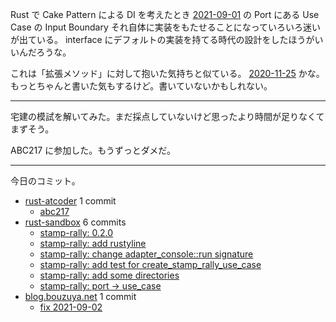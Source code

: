 Rust で Cake Pattern による DI を考えたとき [2021-09-01] の Port にある Use Case の Input Boundary それ自体に実装をもたせることになっていろいろ迷いが出ている。 interface にデフォルトの実装を持てる時代の設計をしたほうがいいんだろうな。

これは「拡張メソッド」に対して抱いた気持ちと似ている。 [2020-11-25] かな。もっとちゃんと書いた気もするけど。書いていないかもしれない。

---

宅建の模試を解いてみた。まだ採点していないけど思ったより時間が足りなくてまずそう。

ABC217 に参加した。もうずっとダメだ。

---

今日のコミット。

- [rust-atcoder](https://github.com/bouzuya/rust-atcoder) 1 commit
  - [abc217](https://github.com/bouzuya/rust-atcoder/commit/f429b1701ff0ea297c48ae60517f336232d1fc59)
- [rust-sandbox](https://github.com/bouzuya/rust-sandbox) 6 commits
  - [stamp-rally: 0.2.0](https://github.com/bouzuya/rust-sandbox/commit/3450425fe560a3f6c4b444b3f53ac04f360d3aad)
  - [stamp-rally: add rustyline](https://github.com/bouzuya/rust-sandbox/commit/a2d74e486d9a1cb69283cd09221bc844ac239ac1)
  - [stamp-rally: change adapter_console::run signature](https://github.com/bouzuya/rust-sandbox/commit/b223ea58105707a5a636e54b7d11679e266eebbd)
  - [stamp-rally: add test for create_stamp_rally_use_case](https://github.com/bouzuya/rust-sandbox/commit/cbcf9945ac172086ed1e282b00cae4a06ef059f9)
  - [stamp-rally: add some directories](https://github.com/bouzuya/rust-sandbox/commit/2a887cf4f228ce9721c765d456c506baa9accb64)
  - [stamp-rally: port -> use_case](https://github.com/bouzuya/rust-sandbox/commit/1e04ebc13f4fbd5448a54bd10715d3b138adf6c5)
- [blog.bouzuya.net](https://github.com/bouzuya/blog.bouzuya.net) 1 commit
  - [fix 2021-09-02](https://github.com/bouzuya/blog.bouzuya.net/commit/2233bf3fe4d7e238017f835ab7015f31a5703aa0)

[2020-11-25]: https://blog.bouzuya.net/2020/11/25/
[2021-09-01]: https://blog.bouzuya.net/2021/09/01/
